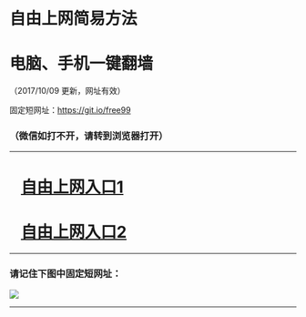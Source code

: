 ﻿# 自由上网简易方法

# 电脑、手机一键翻墙

（2017/10/09 更新，网址有效）

固定短网址：https://git.io/free99

### （微信如打不开，请转到浏览器打开）


***





# &nbsp;&nbsp; <a href="http://ft1107716469.fwq-tz-1001.info/fwqtz01.html?t=100900117692 " target="_blank">自由上网入口1</a>
# &nbsp;&nbsp; <a href="http://ft1586522886.fwq-tz-1002.info/fwqtz02.html?t=100900118339 " target="_blank">自由上网入口2</a>
***

### 请记住下图中固定短网址：

<img src="https://s3-us-west-2.amazonaws.com/fwq-1001/yjfq-20170905okok.png" /> 


***


